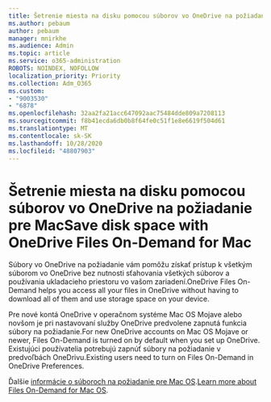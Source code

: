 ```yaml
---
title: Šetrenie miesta na disku pomocou súborov vo OneDrive na požiadanie pre Mac
ms.author: pebaum
author: pebaum
manager: mnirkhe
ms.audience: Admin
ms.topic: article
ms.service: o365-administration
ROBOTS: NOINDEX, NOFOLLOW
localization_priority: Priority
ms.collection: Adm_O365
ms.custom:
- "9003530"
- "6878"
ms.openlocfilehash: 32aa2fa21acc647092aac75484dde809a7208113
ms.sourcegitcommit: f8b41ecda6db0b8f64fe0c51f1e8e6619f504d61
ms.translationtype: MT
ms.contentlocale: sk-SK
ms.lasthandoff: 10/28/2020
ms.locfileid: "48807903"
---
```

# <a name="save-disk-space-with-onedrive-files-on-demand-for-mac"></a><span data-ttu-id="ac02b-102">Šetrenie miesta na disku pomocou súborov vo OneDrive na požiadanie pre Mac</span><span class="sxs-lookup"><span data-stu-id="ac02b-102">Save disk space with OneDrive Files On-Demand for Mac</span></span>

<span data-ttu-id="ac02b-103">Súbory vo OneDrive na požiadanie vám pomôžu získať prístup k všetkým súborom vo OneDrive bez nutnosti sťahovania všetkých súborov a používania ukladacieho priestoru vo vašom zariadení.</span><span class="sxs-lookup"><span data-stu-id="ac02b-103">OneDrive Files On-Demand helps you access all your files in OneDrive without having to download all of them and use storage space on your device.</span></span>  

<span data-ttu-id="ac02b-104">Pre nové kontá OneDrive v operačnom systéme Mac OS Mojave alebo novšom je pri nastavovaní služby OneDrive predvolene zapnutá funkcia súbory na požiadanie.</span><span class="sxs-lookup"><span data-stu-id="ac02b-104">For new OneDrive accounts on Mac OS Mojave or newer, Files On-Demand is turned on by default when you set up OneDrive.</span></span> <span data-ttu-id="ac02b-105">Existujúci používatelia potrebujú zapnúť súbory na požiadanie v predvoľbách OneDrivu.</span><span class="sxs-lookup"><span data-stu-id="ac02b-105">Existing users need to turn on Files On-Demand in OneDrive Preferences.</span></span>  

<span data-ttu-id="ac02b-106">Ďalšie [informácie o súboroch na požiadanie pre Mac OS](https://support.microsoft.com/office/529f6d53-e572-4922-a585-e7a318c135f0).</span><span class="sxs-lookup"><span data-stu-id="ac02b-106">[Learn more about Files On-Demand for Mac OS](https://support.microsoft.com/office/529f6d53-e572-4922-a585-e7a318c135f0).</span></span>
